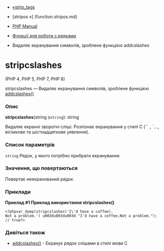- [«strip_tags](function.strip-tags.md)
- [stripos »] (function.stripos.md)

- [PHP Manual](index.md)
- [Функції для роботи з рядками](ref.strings.md)
- Видаляє екранування символів, зроблене функцією addcslashes

# stripcslashes

(PHP 4, PHP 5, PHP 7, PHP 8)

stripcslashes — Видаляє екранування символів, зроблене функцією
[addcslashes()](function.addcslashes.md)

### Опис

**stripcslashes**(string `$string`): string

Видаляє екранні зворотні сліші. Розпізнає екранування у стилі C
(``
`,``..., вісімкове та шістнадцяткове уявлення).

### Список параметрів

`string`
Рядок, у якого потрібно прибрати екранування.

### Значення, що повертаються

Повертає неекранований рядок.

### Приклади

**Приклад #1 Приклад використання **stripcslashes()****

` <?phpvar_dump(stripcslashes('I\'d have a coffee).
Not a problem.') u003du003du003d "I'd have a coffee.Not a problem."); // true?> `

### Дивіться також

- [addcslashes()](function.addcslashes.md) - Екранує рядок
слішами в стилі мови C
